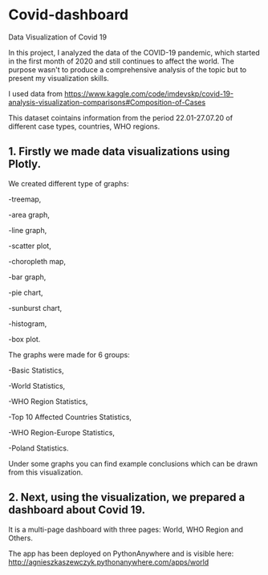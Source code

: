 # Covid-dashboard
Data Visualization of Covid 19

In this project, I analyzed the data of the COVID-19 pandemic, which started in the first month of 2020 and still continues to affect the world. 
The purpose wasn't to produce a comprehensive analysis of the topic but to present my visualization skills.

I used data from https://www.kaggle.com/code/imdevskp/covid-19-analysis-visualization-comparisons#Composition-of-Cases

This dataset cointains information from the period 22.01-27.07.20 of different case types, countries, WHO regions.

## 1. Firstly we made data visualizations using Plotly.

We created different type of graphs: 

-treemap, 

-area graph, 

-line graph, 

-scatter plot,

-choropleth map,

-bar graph,

-pie chart, 

-sunburst chart, 

-histogram,

-box plot.



The graphs were made for 6 groups: 

-Basic Statistics, 

-World Statistics, 

-WHO Region Statistics,

-Top 10 Affected Countries Statistics, 

-WHO Region-Europe Statistics, 

-Poland Statistics.



Under some graphs you can find example conclusions which can be drawn from this visualization.



## 2. Next, using the visualization, we prepared a dashboard about Covid 19.

It is a multi-page dashboard with three pages: World, WHO Region and Others.

The app has been deployed on PythonAnywhere and is visible here: http://agnieszkaszewczyk.pythonanywhere.com/apps/world

